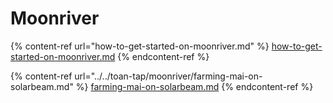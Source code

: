 # Moonriver

{% content-ref url="how-to-get-started-on-moonriver.md" %}
[how-to-get-started-on-moonriver.md](how-to-get-started-on-moonriver.md)
{% endcontent-ref %}

{% content-ref url="../../toan-tap/moonriver/farming-mai-on-solarbeam.md" %}
[farming-mai-on-solarbeam.md](../../toan-tap/moonriver/farming-mai-on-solarbeam.md)
{% endcontent-ref %}

